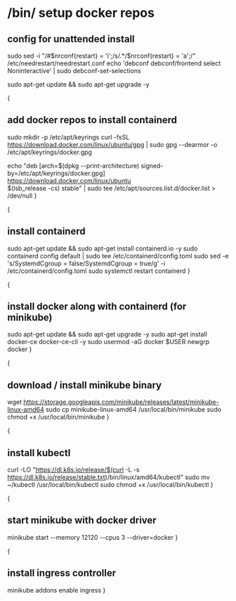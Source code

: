 # /bin/ setup docker repos

## config for unattended install
sudo sed -i "/#\$nrconf{restart} = 'i';/s/.*/\$nrconf{restart} = 'a';/" /etc/needrestart/needrestart.conf
echo 'debconf debconf/frontend select Noninteractive' | sudo debconf-set-selections

sudo apt-get update && sudo apt-get upgrade -y

{
## add docker repos to install containerd
sudo mkdir -p /etc/apt/keyrings
curl -fsSL https://download.docker.com/linux/ubuntu/gpg | sudo gpg --dearmor -o /etc/apt/keyrings/docker.gpg

echo "deb [arch=$(dpkg --print-architecture) signed-by=/etc/apt/keyrings/docker.gpg] \
https://download.docker.com/linux/ubuntu \
$(lsb_release -cs) stable" | sudo tee /etc/apt/sources.list.d/docker.list > /dev/null
}

{
## install containerd
sudo apt-get update && sudo apt-get install containerd.io -y
sudo containerd config default | sudo tee /etc/containerd/config.toml
sudo sed -e 's/SystemdCgroup = false/SystemdCgroup = true/g' -i /etc/containerd/config.toml
sudo systemctl restart containerd
}

{
## install docker along with containerd (for minikube)
sudo apt-get update && sudo apt-get upgrade -y
sudo apt-get install docker-ce docker-ce-cli -y
sudo usermod -aG docker $USER
newgrp docker
}

{
## download / install minikube binary
wget https://storage.googleapis.com/minikube/releases/latest/minikube-linux-amd64
sudo cp minikube-linux-amd64 /usr/local/bin/minikube
sudo chmod +x /usr/local/bin/minikube
}

{
## install kubectl
curl -LO "https://dl.k8s.io/release/$(curl -L -s https://dl.k8s.io/release/stable.txt)/bin/linux/amd64/kubectl"
sudo mv ~/kubectl /usr/local/bin/kubectl
sudo chmod +x /usr/local/bin/kubectl
}

{
## start minikube with docker driver
minikube start --memory 12120 --cpus 3  --driver=docker
}

{
## install ingress controller
minikube addons enable ingress
}


